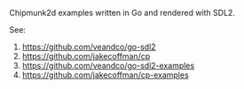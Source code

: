 Chipmunk2d examples written in Go and rendered with SDL2. 

See:

1. https://github.com/veandco/go-sdl2
2. https://github.com/jakecoffman/cp
3. https://github.com/veandco/go-sdl2-examples
4. https://github.com/jakecoffman/cp-examples
